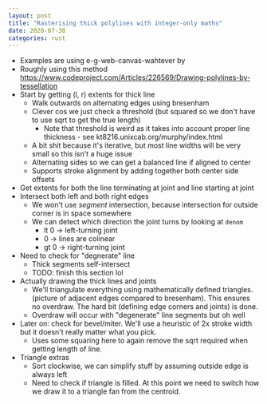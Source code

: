 ```yaml
---
layout: post
title: "Rasterising thick polylines with integer-only maths"
date: 2020-07-30
categories: rust
---
```


- Examples are using e-g-web-canvas-wahtever by <person name here>
- Roughly using this method <https://www.codeproject.com/Articles/226569/Drawing-polylines-by-tessellation>
- Start by getting (l, r) extents for thick line
  - Walk outwards on alternating edges using bresenham
  - Clever cos we just check a threshold (but squared so we don't have to use sqrt to get the true length)
    - Note that threshold is weird as it takes into account proper line thickness - see kt8216.unixcab.org/murphy/index.html
  - A bit shit because it's iterative, but most line widths will be very small so this isn't a huge issue
  - Alternating sides so we can get a balanced line if aligned to center
  - Supports stroke alignment by adding together both center side offsets
- Get extents for both the line terminating at joint and line starting at joint
- Intersect both left and both right edges
  - We won't use _segment_ intersection, because intersection for outside corner is in space somewhere
  - We can detect which direction the joint turns by looking at `denom`
    - lt 0 -> left-turning joint
    - 0 -> lines are colinear
    - gt 0 -> right-turning joint
- Need to check for "degnerate" line
  - Thick segments self-intersect
  - TODO: finish this section lol
- Actually drawing the thick lines and joints
  - We'll triangulate everything using mathematically defined triangles. (picture of adjacent edges compared to bresenham). This ensures no overdraw. The hard bit (defining edge corners and joints) is done.
  - Overdraw will occur with "degenerate" line segments but oh well
- Later on: check for bevel/miter. We'll use a heuristic of 2x stroke width but it doesn't really matter what you pick.
  - Uses some squaring here to again remove the sqrt required when getting length of line.
- Triangle extras
  - Sort clockwise, we can simplify stuff by assuming outside edge is always left
  - Need to check if triangle is filled. At this point we need to switch how we draw it to a triangle fan from the centroid.
